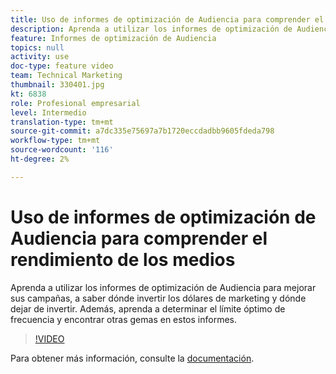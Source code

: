 ```yaml
---
title: Uso de informes de optimización de Audiencia para comprender el rendimiento de los medios
description: Aprenda a utilizar los informes de optimización de Audiencia para mejorar sus campañas, a saber dónde invertir los dólares de marketing y dónde dejar de invertir. Además, aprenda a determinar el límite óptimo de frecuencia y encontrar otras gemas en estos informes.
feature: Informes de optimización de Audiencia
topics: null
activity: use
doc-type: feature video
team: Technical Marketing
thumbnail: 330401.jpg
kt: 6838
role: Profesional empresarial
level: Intermedio
translation-type: tm+mt
source-git-commit: a7dc335e75697a7b1720eccdadbb9605fdeda798
workflow-type: tm+mt
source-wordcount: '116'
ht-degree: 2%

---
```



# Uso de informes de optimización de Audiencia para comprender el rendimiento de los medios

Aprenda a utilizar los informes de optimización de Audiencia para mejorar sus campañas, a saber dónde invertir los dólares de marketing y dónde dejar de invertir. Además, aprenda a determinar el límite óptimo de frecuencia y encontrar otras gemas en estos informes.

>[!VIDEO](https://video.tv.adobe.com/v/330401/?quality=12&learn=on)

Para obtener más información, consulte la [documentación](https://experienceleague.adobe.com/docs/audience-manager/user-guide/reporting/audience-optimization-reports/audience-optimization-reports.html#reporting).
